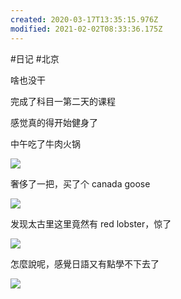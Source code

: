 ```yaml
---
created: 2020-03-17T13:35:15.976Z
modified: 2021-02-02T08:33:36.175Z
---
```

#日记 #北京

<!-- @timer "date":"Sun Jan 05 2020 09:02:56 GMT+0800 (CST)" -->

啥也没干

<!-- @timer "date":"Sun Jan 05 2020 10:55:44 GMT+0800 (CST)","duration":"about 2 hours" -->

完成了科目一第二天的课程

<!-- @timer "date":"Sun Jan 05 2020 12:35:54 GMT+0800 (CST)","duration":"about 2 hours" -->

感觉真的得开始健身了

<!-- @timer "date":"Sun Jan 05 2020 14:30:39 GMT+0800 (CST)","duration":"about 2 hours" -->

中午吃了牛肉火锅

![](https://i.postimg.cc/gjrj5vRv/751046806.jpg)

<!-- @timer "date":"Sun Jan 05 2020 18:55:21 GMT+0800 (CST)","duration":"about 4 hours" -->

奢侈了一把，买了个 canada goose

![](https://i.postimg.cc/QCPCrHkv/1639405341.jpg)

<!-- @timer "date":"Sun Jan 05 2020 19:31:40 GMT+0800 (CST)","duration":"36 minutes" -->

发现太古里这里竟然有 red lobster，惊了

![](https://i.postimg.cc/hj2hpCJD/567371118.jpg)

<!-- @timer "date":"Sun Jan 05 2020 21:35:26 GMT+0800 (CST)","duration":"about 2 hours" -->

怎麼說呢，感覺日語又有點學不下去了

![](https://i.postimg.cc/52zYbqrg/1356117362.jpg)
